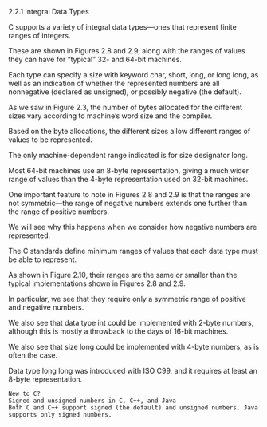 2.2.1
Integral Data Types

C supports a variety of integral data types—ones that represent finite ranges of integers. 

These are shown in Figures 2.8 and 2.9, along with the ranges of values
they can have for “typical” 32- and 64-bit machines. 

Each type can specify a size
with keyword char, short, long, or long long, as well as an indication of whether
the represented numbers are all nonnegative (declared as unsigned), or possibly negative (the default). 

As we saw in Figure 2.3, the number of bytes allocated for
the different sizes vary according to machine’s word size and the compiler. 

Based on the byte allocations, the different sizes allow different ranges of values to be represented. 

The only machine-dependent range indicated is for size designator
long. 

Most 64-bit machines use an 8-byte representation, giving a much wider
range of values than the 4-byte representation used on 32-bit machines.

One important feature to note in Figures 2.8 and 2.9 is that the ranges are not
symmetric—the range of negative numbers extends one further than the range of
positive numbers. 

We will see why this happens when we consider how negative
numbers are represented.

The C standards define minimum ranges of values that each data type must
be able to represent. 

As shown in Figure 2.10, their ranges are the same or smaller
than the typical implementations shown in Figures 2.8 and 2.9. 

In particular, we see that they require only a symmetric range of positive and negative numbers. 

We also see that data type int could be implemented with 2-byte numbers, 
although this is mostly a throwback to the days of 16-bit machines. 

We also see that size long could be implemented with 4-byte numbers, as is often the case. 

Data type long long was introduced with ISO C99, and it requires at least an 8-byte representation.



```
New to C?
Signed and unsigned numbers in C, C++, and Java
Both C and C++ support signed (the default) and unsigned numbers. Java supports only signed numbers.
```